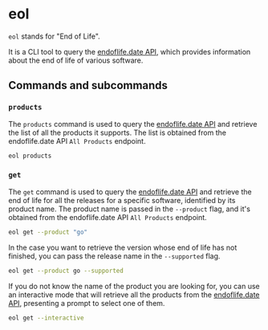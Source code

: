 # eol

`eol` stands for "End of Life".

It is a CLI tool to query the [endoflife.date API][endoflife_api_url], which provides information about the end of life of various software.

## Commands and subcommands

### `products`

The `products` command is used to query the [endoflife.date API][endoflife_api_url] and retrieve the list of all the products it supports. The list is obtained from the endoflife.date API `All Products` endpoint.

```bash
eol products
```

### `get`

The `get` command is used to query the [endoflife.date API][endoflife_api_url] and retrieve the end of life for all the releases for a specific software, identified by its product name. The product name is passed in the `--product` flag, and it's obtained from the endoflife.date API `All Products` endpoint.

```bash
eol get --product "go"
```

In the case you want to retrieve the version whose end of life has not finished, you can pass the release name in the `--supported` flag.

```bash
eol get --product go --supported
```

If you do not know the name of the product you are looking for, you can use an interactive mode that will retrieve all the products from the [endoflife.date API][endoflife_api_url], presenting a prompt to select one of them.

```bash
eol get --interactive
```

[endoflife_api_url]: https://endoflife.date/docs/api
